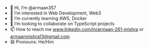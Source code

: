 - 👋 Hi, I’m @armaan357
- 👀 I’m interested in Web Development, Web3
- 🌱 I’m currently learning AWS, Docker
- 💞️ I’m looking to collaborate on TypeScript projects
- 📫 How to reach me www.linkedin.com/in/armaan-261-mishra or armaanmishra13@gmail.com
- 😄 Pronouns: He/Him

<!---
armaan357/armaan357 is a ✨ special ✨ repository because its `README.md` (this file) appears on your GitHub profile.
You can click the Preview link to take a look at your changes.
--->
